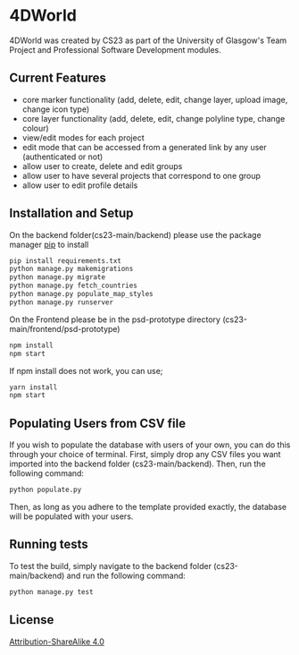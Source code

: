 # 4DWorld

4DWorld was created by CS23 as part of the University of Glasgow's Team Project and Professional Software Development modules.

## Current Features
- core marker functionality (add, delete, edit, change layer, upload image, change icon type)
- core layer functionality (add, delete, edit, change polyline type, change colour)
- view/edit modes for each project
- edit mode that can be accessed from a generated link by any user (authenticated or not)
- allow user to create, delete and edit groups 
- allow user to have several projects that correspond to one group
- allow user to edit profile details

## Installation and Setup

On the backend folder(cs23-main/backend) please use the package manager [pip](https://pip.pypa.io/en/stable/) to install 

```bash
pip install requirements.txt
python manage.py makemigrations
python manage.py migrate 
python manage.py fetch_countries
python manage.py populate_map_styles
python manage.py runserver
```
On the Frontend please be in the psd-prototype directory (cs23-main/frontend/psd-prototype)
```bash
npm install
npm start
```
If npm install does not work, you can use;
```bash
yarn install
npm start
```
## Populating Users from CSV file

If you wish to populate the database with users of your own, you can do this through your choice of terminal. 
First, simply drop any CSV files you want imported into the backend folder (cs23-main/backend). Then, run the following command:
``` bash
python populate.py
```
Then, as long as you adhere to the template provided exactly, the database will be populated with your users.

## Running tests

To test the build, simply navigate to the backend folder (cs23-main/backend) and run the following command:
``` bash
python manage.py test
```

## License
[Attribution-ShareAlike 4.0](https://creativecommons.org/licenses/by-sa/4.0/)
